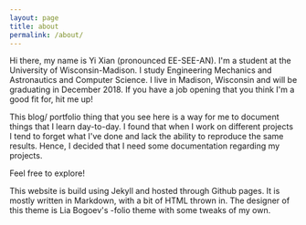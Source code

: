 ```yaml
---
layout: page
title: about
permalink: /about/
---
```


Hi there, my name is Yi Xian (pronounced EE-SEE-AN). I'm a student at the University of Wisconsin-Madison. I study Engineering Mechanics and Astronautics and Computer Science. I live in Madison, Wisconsin and will be graduating in December 2018. If you have a job opening that you think I'm a good fit for, hit me up!

This blog/ portfolio thing that you see here is a way for me to document things that I learn day-to-day. I found that when I work on different projects I tend to forget what I've done and lack the ability to reproduce the same results. Hence, I decided that I need some documentation regarding my projects.

Feel free to explore!

This website is build using Jekyll and hosted through Github pages. It is mostly written in Markdown, with a bit of HTML thrown in. The designer of this theme is Lia Bogoev's -folio theme with some tweaks of my own.
